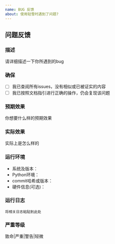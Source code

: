 ```yaml
---
name: BUG 反馈
about: 使用轻雪时遇到了问题?
---
```

## 问题反馈

### **描述** 
请详细描述一下你所遇到的bug

### **确保**

- [ ]  我已查阅所有issues，没有相似或已被证实的内容
- [ ]  我已按照文档指引进行正确的操作，仍会复现该问题

### **预期效果**
你想要什么样的预期效果

### **实际效果**
实际上是怎么样的

### **运行环境**
- 系统及版本：
- Python环境：
- commit哈希或版本：
- 硬件信息(可选)：

### **运行日志**
```
将相关日志粘贴到此处
```

### **严重等级**
致命|严重|警告|轻微
